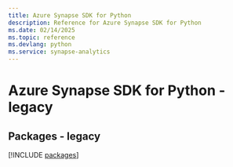```yaml
---
title: Azure Synapse SDK for Python
description: Reference for Azure Synapse SDK for Python
ms.date: 02/14/2025
ms.topic: reference
ms.devlang: python
ms.service: synapse-analytics
---
```

# Azure Synapse SDK for Python - legacy
## Packages - legacy
[!INCLUDE [packages](synapse-index.md)]